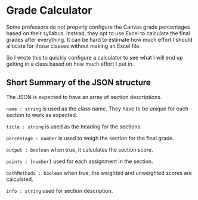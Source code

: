 # Grade Calculator

Some professors do not properly configure the Canvas grade percentages based on their syllabus. Instead, they opt to use Excel to calculate the final grades after everything. It can be hard to estimate how much effort I should allocate for those classes without making an Excel file.

So I wrote this to quickly configure a calculator to see what I will end up getting in a class based on how much effort I put in.

## Short Summary of the JSON structure

The JSON is expected to have an array of section descriptions.

`name : string` is used as the class name. They have to be unique for each section to work as expected.

`title : string` is used as the heading for the sections.

`percentage : number` is used to weigh the section for the final grade.

`output : boolean` when true, it calculates the section score.

`points : [number]` used for each assignment in the section.

`bothMethods : boolean` when true, the weighted and unweighted scores are calculated.

`info : string` used for section description.